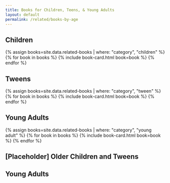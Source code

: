 ```yaml
---
title: Books for Children, Teens, & Young Adults
layout: default
permalink: /related/books-by-age
---
```


<!-- Headings, Containers Separated by Age Group, Cards within Containers -->

<!-- Potentially for YA group; 14+ and then button link to related-books? -->

<!-- This page appears to be meant for children and teens, while the other books page appears to be for adults. How should this be handled? -->

<!-- Liquid implementation -->
<h2>Children</h2>
{% assign books=site.data.related-books | where: "category", "children" %}
{% for book in books %}
{% include book-card.html book=book %}
{% endfor %}

<h2>Tweens</h2>
{% assign books=site.data.related-books | where: "category", "tween" %}
{% for book in books %}
{% include book-card.html book=book %}
{% endfor %}

<h2>Young Adults</h2>
{% assign books=site.data.related-books | where: "category", "young adult" %}
{% for book in books %}
{% include book-card.html book=book %}
{% endfor %}

<!-- Without Includes -->

<!--
<h2>Children</h2>
<div class="card width-100 border-0 mb-2 bg-transparent">
    <img src="/assets/images/placeholder.png" class="card-img-top" alt="...">
    <div class="card-body">
        <h5 class="card-title">Freedom School, Yes!</h5>
        <div class="card-text">
            <div class="auth-ill">by Amy Littlesugar</div>
            <div class="auth-ill">illustrated by Floyd Cooper</div>
            <div class="auth-ill">Age Range: 4 – 8</div>
            <p class="description">In this triumphant story based on the 1964 Mississippi Freedom School Summer Project, that celebrates the strength of a people as well as the bravery of one young girl who didn’t let being scared get in her way.</p>
        </div>
    </div>
</div>

-->

<h2>[Placeholder] Older Children and Tweens</h2>

<h2>Young Adults</h2>
